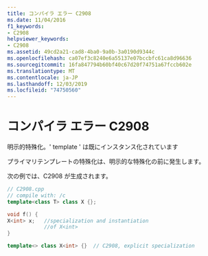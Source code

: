 ```yaml
---
title: コンパイラ エラー C2908
ms.date: 11/04/2016
f1_keywords:
- C2908
helpviewer_keywords:
- C2908
ms.assetid: 49cd2a21-cad8-4ba0-9a0b-3a0190d9344c
ms.openlocfilehash: ca07ef3c8240e6a55137e07bccbfc61ca8d96636
ms.sourcegitcommit: 16fa847794b60bf40c67d20f74751a67fccb602e
ms.translationtype: MT
ms.contentlocale: ja-JP
ms.lasthandoff: 12/03/2019
ms.locfileid: "74750560"
---
```

# <a name="compiler-error-c2908"></a>コンパイラ エラー C2908

明示的特殊化。' template ' は既にインスタンス化されています

プライマリテンプレートの特殊化は、明示的な特殊化の前に発生します。

次の例では、C2908 が生成されます。

```cpp
// C2908.cpp
// compile with: /c
template<class T> class X {};

void f() {
X<int> x;   //specialization and instantiation
            //of X<int>
}

template<> class X<int> {}  // C2908, explicit specialization
```
